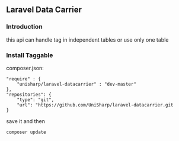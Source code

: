 ## Laravel Data Carrier

### Introduction

this api can handle tag in independent tables or use only one table 

### Install Taggable 

composer.json:

    "require" : {
        "unisharp/laravel-datacarrier" : "dev-master"
    }, 
    "repositories": {
        "type": "git",
        "url": "https://github.com/UniSharp/laravel-datacarrier.git
    }

save it and then 

    composer update    

